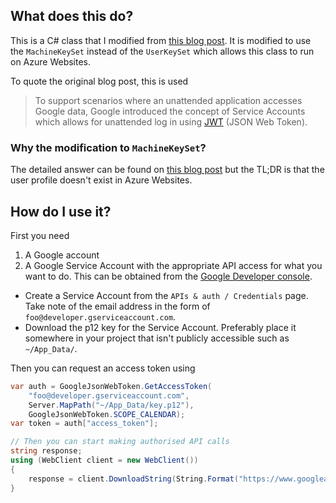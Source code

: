 ## What does this do?
This is a C# class that I modified from [this blog post][1].
It is modified to use the `MachineKeySet` instead of the `UserKeySet`
which allows this class to run on Azure Websites.

To quote the original blog post, this is used
> To support scenarios where an unattended application accesses Google data,
Google introduced the concept of Service Accounts which allows for unattended
log in using [JWT][2] (JSON Web Token).

### Why the modification to `MachineKeySet`?
The detailed answer can be found on [this blog post][3] but the TL;DR is that
the user profile doesn't exist in Azure Websites.

## How do I use it?
First you need

1. A Google account
2. A Google Service Account with the appropriate API access for what you want
to do. This can be obtained from the [Google Developer console][4].
  * Create a Service Account from the `APIs & auth / Credentials` page. Take note
   of the email address in the form of `foo@developer.gserviceaccount.com`.
  * Download the p12 key for the Service Account. Preferably place it somewhere
   in your project that isn't publicly accessible such as `~/App_Data/`.

Then you can request an access token using
```csharp
var auth = GoogleJsonWebToken.GetAccessToken(
    "foo@developer.gserviceaccount.com",
    Server.MapPath("~/App_Data/key.p12"),
    GoogleJsonWebToken.SCOPE_CALENDAR);
var token = auth["access_token"];

// Then you can start making authorised API calls
string response;
using (WebClient client = new WebClient())
{
    response = client.DownloadString(String.Format("https://www.googleapis.com/calendar/v3/calendars/{0}/events?access_token={1}&singleEvents=true", CalendarId, token));
}
```
 
 [1]: https://zavitax.wordpress.com/2012/12/17/logging-in-with-google-service-account-in-c-jwt/
 [2]: http://tools.ietf.org/html/draft-ietf-oauth-json-web-token-05
 [3]: http://blog.tylerdoerksen.com/2013/08/23/pfx-certificate-files-and-windows-azure-websites/
 [4]: https://console.developers.google.com/
